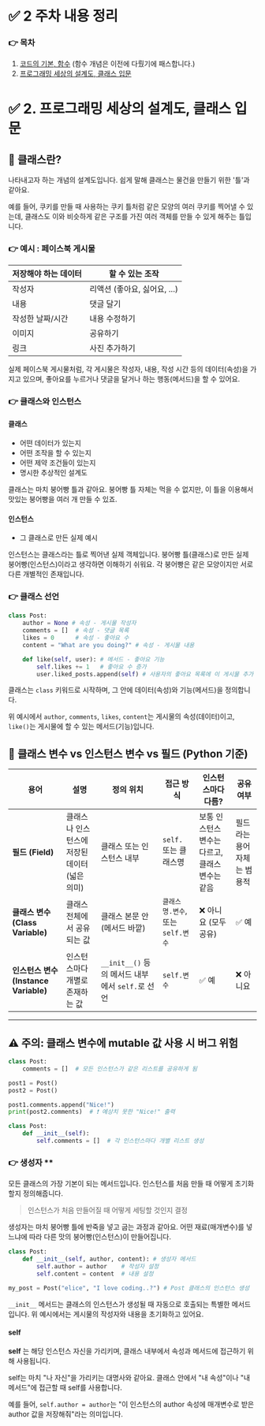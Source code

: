 # ✅ 2 주차 내용 정리

### 👉 목차
1. [코드의 기본, 함수]() (함수 개념은 이전에 다뤘기에 패스합니다.)
2. [프로그래밍 세상의 설계도, 클래스 입문](#2-프로그래밍-세상의-설계도-클래스-입문)


# ✅ 2. 프로그래밍 세상의 설계도, 클래스 입문


## 📌 클래스란?
나타내고자 하는 개념의 설계도입니다. 쉽게 말해 클래스는 물건을 만들기 위한 '틀'과 같아요. 

예를 들어, 쿠키를 만들 때 사용하는 쿠키 틀처럼 같은 모양의 여러 쿠키를 찍어낼 수 있는데, 클래스도 이와 비슷하게 같은 구조를 가진 여러 객체를 만들 수 있게 해주는 틀입니다.


### 👉 예시 : 페이스북 게시물 
|저장해야 하는 데이터|할 수 있는 조작|
|------------------|--------------|
|작성자|리액션 (좋아요, 싫어요, ...)|
|내용|댓글 달기|
|작성한 날짜/시간|내용 수정하기|
|이미지|공유하기|
|링크|사진 추가하기|

실제 페이스북 게시물처럼, 각 게시물은 작성자, 내용, 작성 시간 등의 데이터(속성)을 가지고 있으며, 좋아요를 누르거나 댓글을 달거나 하는 행동(메서드)을 할 수 있어요.


### 👉 클래스와 인스턴스
#### 클래스
- 어떤 데이터가 있는지
- 어떤 조작을 할 수 있는지
- 어떤 제약 조건들이 있는지
- 명시한 추상적인 설계도

클래스는 마치 붕어빵 틀과 같아요. 붕어빵 틀 자체는 먹을 수 없지만, 이 틀을 이용해서 맛있는 붕어빵을 여러 개 만들 수 있죠.

#### 인스턴스
- 그 클래스로 만든 실제 예시

인스턴스는 클래스라는 틀로 찍어낸 실제 객체입니다. 붕어빵 틀(클래스)로 만든 실제 붕어빵(인스턴스)이라고 생각하면 이해하기 쉬워요. 각 붕어빵은 같은 모양이지만 서로 다른 개별적인 존재입니다.


### 👉 클래스 선언
```python
class Post:
    author = None # 속성 - 게시물 작성자
    comments = []  # 속성 - 댓글 목록
    likes = 0      # 속성 - 좋아요 수
    content = "What are you doing?" # 속성 - 게시물 내용

    def like(self, user): # 메서드 - 좋아요 기능
        self.likes += 1   # 좋아요 수 증가
        user.liked_posts.append(self) # 사용자의 좋아요 목록에 이 게시물 추가
```

클래스는 `class` 키워드로 시작하며, 그 안에 데이터(속성)와 기능(메서드)을 정의합니다. 

위 예시에서 `author`, `comments`, `likes`, `content`는 게시물의 속성(데이터)이고, `like()`는 게시물에 할 수 있는 메서드(기능)입니다.

## 🧱 클래스 변수 vs 인스턴스 변수 vs 필드 (Python 기준)

| 용어 | 설명 | 정의 위치 | 접근 방식 | 인스턴스마다 다름? | 공유 여부 |
|------|------|------------|-------------|--------------------|------------|
| **필드 (Field)** | 클래스나 인스턴스에 저장된 데이터 (넓은 의미) | 클래스 또는 인스턴스 내부 | `self.` 또는 클래스명 | 보통 인스턴스 변수는 다르고, 클래스 변수는 같음 | 필드라는 용어 자체는 범용적 |
| **클래스 변수 (Class Variable)** | 클래스 전체에서 공유되는 값 | 클래스 본문 안 (메서드 바깥) | `클래스명.변수`, 또는 `self.변수` | ❌ 아니요 (모두 공유) | ✅ 예 |
| **인스턴스 변수 (Instance Variable)** | 인스턴스마다 개별로 존재하는 값 | `__init__()` 등의 메서드 내부에서 `self.`로 선언 | `self.변수` | ✅ 예 | ❌ 아니요 |

---

## ⚠️ 주의: 클래스 변수에 mutable 값 사용 시 버그 위험

```python
class Post:
    comments = []  # 모든 인스턴스가 같은 리스트를 공유하게 됨

post1 = Post()
post2 = Post()

post1.comments.append("Nice!")
print(post2.comments)  # ❗ 예상치 못한 "Nice!" 출력

class Post:
    def __init__(self):
        self.comments = []  # 각 인스턴스마다 개별 리스트 생성
```

### 👉 생성자 **
모든 클래스의 가장 기본이 되는 메서드입니다. 인스턴스를 처음 만들 때 어떻게 초기화할지 정의해줍니다.

> 인스턴스가 처음 만들어질 때 어떻게 세팅할 것인지 결정

생성자는 마치 붕어빵 틀에 반죽을 넣고 굽는 과정과 같아요. 어떤 재료(매개변수)를 넣느냐에 따라 다른 맛의 붕어빵(인스턴스)이 만들어집니다.

```python
class Post:
    def __init__(self, author, content): # 생성자 메서드
        self.author = author    # 작성자 설정
        self.content = content  # 내용 설정

my_post = Post("elice", "I love coding..?") # Post 클래스의 인스턴스 생성
```

`__init__` 메서드는 클래스의 인스턴스가 생성될 때 자동으로 호출되는 특별한 메서드입니다. 위 예시에서는 게시물의 작성자와 내용을 초기화하고 있어요.

#### self
**self** 는 해당 인스턴스 자신을 가리키며, 클래스 내부에서 속성과 메서드에 접근하기 위해 사용됩니다.

self는 마치 "나 자신"을 가리키는 대명사와 같아요. 클래스 안에서 "내 속성"이나 "내 메서드"에 접근할 때 self를 사용합니다.

예를 들어, `self.author = author`는 "이 인스턴스의 author 속성에 매개변수로 받은 author 값을 저장해줘"라는 의미입니다.

